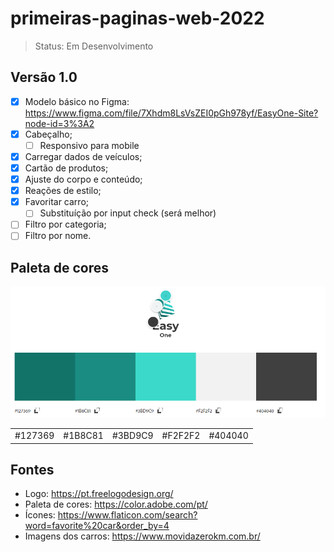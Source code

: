 # primeiras-paginas-web-2022

> Status: Em Desenvolvimento

## Versão 1.0
- [x] Modelo básico no Figma: https://www.figma.com/file/7Xhdm8LsVsZEI0pGh978yf/EasyOne-Site?node-id=3%3A2
- [x] Cabeçalho;
    - [ ] Responsivo para mobile
- [x] Carregar dados de veículos;
- [x] Cartão de produtos;
- [x] Ajuste do corpo e conteúdo;
- [x] Reações de estilo;
- [x] Favoritar carro;
    - [ ] Substituíção por input check (será melhor)
- [ ] Filtro por categoria;
- [ ] Filtro por nome.

## Paleta de cores
<img src="img/readme/paleta_cores.png" alt="Print da paleta de cores">
<table>
    <tr>
        <td>#127369</td>
        <td>#1B8C81</td>
        <td>#3BD9C9</td>
        <td>#F2F2F2</td>
        <td>#404040</td>
    </tr>
</table>

## Fontes
* Logo: https://pt.freelogodesign.org/
* Paleta de cores: https://color.adobe.com/pt/
* Ícones: https://www.flaticon.com/search?word=favorite%20car&order_by=4
* Imagens dos carros: https://www.movidazerokm.com.br/